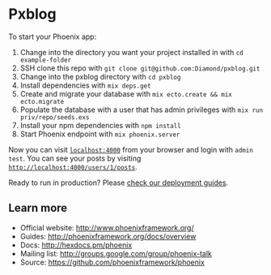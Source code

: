 # Pxblog

To start your Phoenix app:

  1. Change into the directory you want your project installed in with `cd example-folder`
  2. SSH clone this repo with `git clone git@github.com:Diamond/pxblog.git`
  3. Change into the pxblog directory with `cd pxblog`
  4. Install dependencies with `mix deps.get`
  5. Create and migrate your database with `mix ecto.create && mix ecto.migrate`
  6. Populate the database with a user that has admin privileges with `mix run priv/repo/seeds.exs`
  7. Install your npm dependencies with `npm install`
  6. Start Phoenix endpoint with `mix phoenix.server`

Now you can visit [`localhost:4000`](http://localhost:4000) from your browser and login with `admin` `test`. You can see your posts by visiting [`http://localhost:4000/users/1/posts`](http://localhost:4000/users/1/posts).

Ready to run in production? Please [check our deployment guides](http://www.phoenixframework.org/docs/deployment).

## Learn more

  * Official website: http://www.phoenixframework.org/
  * Guides: http://phoenixframework.org/docs/overview
  * Docs: http://hexdocs.pm/phoenix
  * Mailing list: http://groups.google.com/group/phoenix-talk
  * Source: https://github.com/phoenixframework/phoenix

